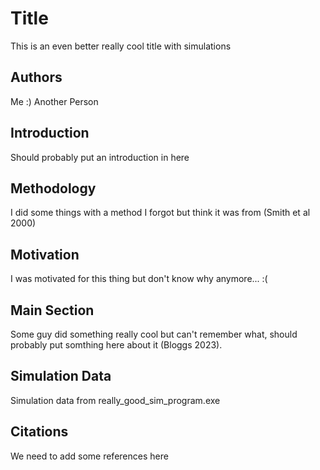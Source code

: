 # Title
This is an even better really cool title with simulations

## Authors
Me :)
Another Person

## Introduction
Should probably put an introduction in here

## Methodology
I did some things with a method I forgot but think it was from (Smith et al 2000)

## Motivation
I was motivated for this thing but don't know why anymore... :(

## Main Section
Some guy did something really cool but can't remember what, should probably put somthing here about it (Bloggs 2023).

## Simulation Data
Simulation data from really_good_sim_program.exe

## Citations
We need to add some references here
